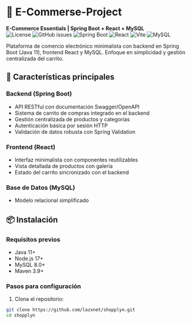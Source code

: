 # 🛒 E-Commerse-Project 
**E-Commerce Essentials | Spring Boot + React + MySQL**  
![License](https://img.shields.io/badge/License-MIT-blue.svg)
![GitHub issues](https://img.shields.io/github/issues/lazxnet/shopplyn.svg)
![Spring Boot](https://img.shields.io/badge/Spring_Boot-2.7.0-green.svg)
![React](https://img.shields.io/badge/React-18.x-blue.svg)
![Vite](https://img.shields.io/badge/Vite-4.5.13-yellow.svg)
![MySQL](https://img.shields.io/badge/MySQL-8.0-orange.svg)

Plataforma de comercio electrónico minimalista con backend en Spring Boot (Java 11), frontend React y MySQL. Enfoque en simplicidad y gestión centralizada del carrito.

## 🚀 Características principales  

### **Backend (Spring Boot)**  
- API RESTful con documentación Swagger/OpenAPI  
- Sistema de carrito de compras integrado en el backend  
- Gestión centralizada de productos y categorías  
- Autenticación básica por sesión HTTP  
- Validación de datos robusta con Spring Validation 

### **Frontend (React)**  
- Interfaz minimalista con componentes reutilizables 
- Vista detallada de productos con galería  
- Estado del carrito sincronizado con el backend  

### **Base de Datos (MySQL)**  
- Modelo relacional simplificado

## 📦 Instalación  

### Requisitos previos  
- Java 11+ 
- Node.js 17+  
- MySQL 8.0+  
- Maven 3.9+  

### Pasos para configuración  
1. Clona el repositorio:  
```bash 
git clone https://github.com/lazxnet/shopplyn.git 
cd shopplyn 
